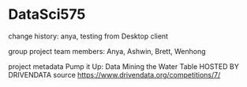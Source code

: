 # DataSci575
change history: anya, testing from Desktop client

group project
team members: Anya, Ashwin, Brett, Wenhong

project metadata
Pump it Up: Data Mining the Water Table
HOSTED BY DRIVENDATA
source https://www.drivendata.org/competitions/7/
